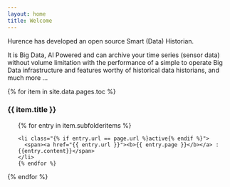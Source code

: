 ```yaml
---
layout: home
title: Welcome
---
```


Hurence has developed an open source Smart (Data) Historian. 
<p class="text-info">It is Big Data, AI Powered and can archive your time series (sensor data) without volume limitation with the performance of a simple to operate Big Data infrastructure and features worthy of historical data historians, and much more ...</p>





{% for item in site.data.pages.toc %}
<h3>{{ item.title }}</h3>
  <ul>
    {% for entry in item.subfolderitems %}

    <li class="{% if entry.url == page.url %}active{% endif %}">
      <span><a href="{{ entry.url }}"><b>{{ entry.page }}</b></a> : {{entry.content}}</span>
    </li>
    {% endfor %}
  </ul>
{% endfor %}



